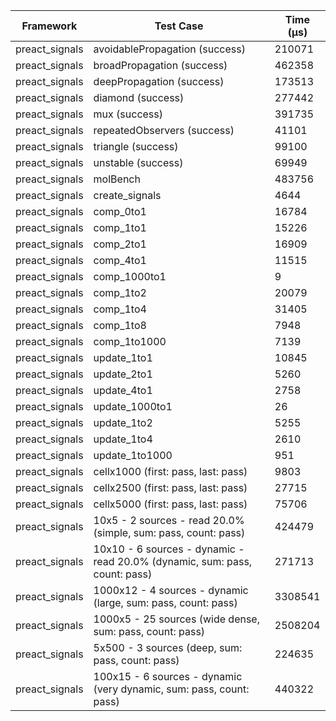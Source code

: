 | Framework | Test Case | Time (μs) |
| --- | --- | --- |
| preact_signals | avoidablePropagation (success) | 210071 |
| preact_signals | broadPropagation (success) | 462358 |
| preact_signals | deepPropagation (success) | 173513 |
| preact_signals | diamond (success) | 277442 |
| preact_signals | mux (success) | 391735 |
| preact_signals | repeatedObservers (success) | 41101 |
| preact_signals | triangle (success) | 99100 |
| preact_signals | unstable (success) | 69949 |
| preact_signals | molBench | 483756 |
| preact_signals | create_signals | 4644 |
| preact_signals | comp_0to1 | 16784 |
| preact_signals | comp_1to1 | 15226 |
| preact_signals | comp_2to1 | 16909 |
| preact_signals | comp_4to1 | 11515 |
| preact_signals | comp_1000to1 | 9 |
| preact_signals | comp_1to2 | 20079 |
| preact_signals | comp_1to4 | 31405 |
| preact_signals | comp_1to8 | 7948 |
| preact_signals | comp_1to1000 | 7139 |
| preact_signals | update_1to1 | 10845 |
| preact_signals | update_2to1 | 5260 |
| preact_signals | update_4to1 | 2758 |
| preact_signals | update_1000to1 | 26 |
| preact_signals | update_1to2 | 5255 |
| preact_signals | update_1to4 | 2610 |
| preact_signals | update_1to1000 | 951 |
| preact_signals | cellx1000 (first: pass, last: pass) | 9803 |
| preact_signals | cellx2500 (first: pass, last: pass) | 27715 |
| preact_signals | cellx5000 (first: pass, last: pass) | 75706 |
| preact_signals | 10x5 - 2 sources - read 20.0% (simple, sum: pass, count: pass) | 424479 |
| preact_signals | 10x10 - 6 sources - dynamic - read 20.0% (dynamic, sum: pass, count: pass) | 271713 |
| preact_signals | 1000x12 - 4 sources - dynamic (large, sum: pass, count: pass) | 3308541 |
| preact_signals | 1000x5 - 25 sources (wide dense, sum: pass, count: pass) | 2508204 |
| preact_signals | 5x500 - 3 sources (deep, sum: pass, count: pass) | 224635 |
| preact_signals | 100x15 - 6 sources - dynamic (very dynamic, sum: pass, count: pass) | 440322 |
